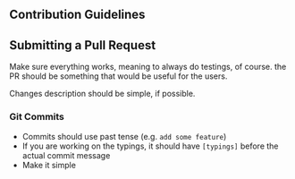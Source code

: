 ## Contribution Guidelines

## Submitting a Pull Request

Make sure everything works, meaning to always do testings, of course.
the PR should be something that would be useful for the users.

Changes description should be simple, if possible.

### Git Commits

- Commits should use past tense (e.g. `add some feature`)
- If you are working on the typings, it should have `[typings]` before the actual commit message
- Make it simple
